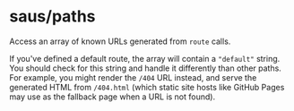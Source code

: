 # saus/paths

Access an array of known URLs generated from `route` calls.

If you've defined a default route, the array will contain a `"default"` string. You should check for this string and handle it differently than other paths. For example, you might render the `/404` URL instead, and serve the generated HTML from `/404.html` (which static site hosts like GitHub Pages may use as the fallback page when a URL is not found).
